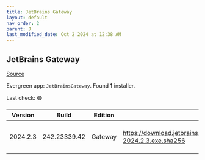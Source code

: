 ```yaml
---
title: JetBrains Gateway
layout: default
nav_order: 2
parent: J
last_modified_date: Oct 2 2024 at 12:38 AM
---
```


## JetBrains Gateway

[Source](https://www.jetbrains.com/)

Evergreen app: `JetBrainsGateway`. Found **1** installer.

Last check: 🟢

| Version  | Build        | Edition | Sha256                                                                           | Date      | Size      | Type | URI                                                                                                                                                    |
| -------- | ------------ | ------- | -------------------------------------------------------------------------------- | --------- | --------- | ---- | ------------------------------------------------------------------------------------------------------------------------------------------------------ |
| 2024.2.3 | 242.23339.42 | Gateway | https://download.jetbrains.com/idea/gateway/JetBrainsGateway-2024.2.3.exe.sha256 | 1/10/2024 | 204219136 | exe  | [https://download.jetbrains.com/idea/gateway/JetBrainsGateway-2024.2.3.exe](https://download.jetbrains.com/idea/gateway/JetBrainsGateway-2024.2.3.exe) |
